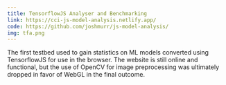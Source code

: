 ```yaml
---
title: TensorflowJS Analyser and Benchmarking
link: https://cci-js-model-analysis.netlify.app/
code: https://github.com/joshmurr/js-model-analysis/
img: tfa.png
---
```


The first testbed used to gain statistics on ML models converted using TensorflowJS for use in the browser. The website is still online and functional, but the use of OpenCV for image preprocessing was ultimately dropped in favor of WebGL in the final outcome.

